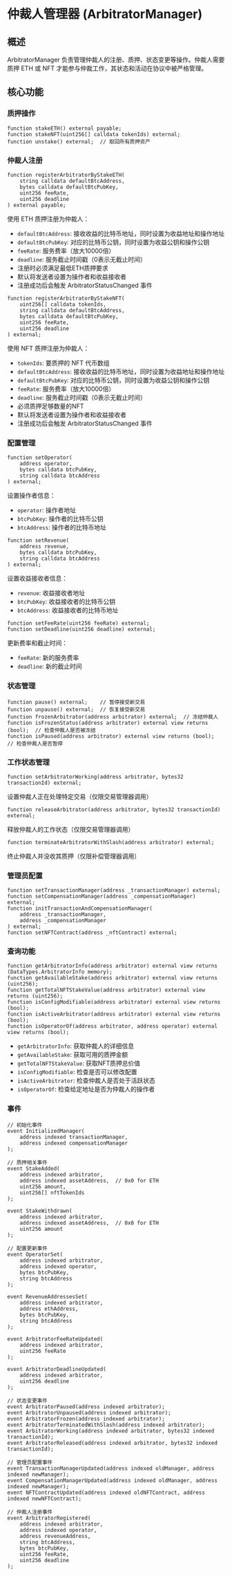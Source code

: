 # 仲裁人管理器 (ArbitratorManager)

## 概述
ArbitratorManager 负责管理仲裁人的注册、质押、状态变更等操作。仲裁人需要质押 ETH 或 NFT 才能参与仲裁工作，其状态和活动在协议中被严格管理。

## 核心功能

### 质押操作

```solidity
function stakeETH() external payable;
function stakeNFT(uint256[] calldata tokenIds) external;
function unstake() external;  // 取回所有质押资产
```

### 仲裁人注册

```solidity
function registerArbitratorByStakeETH(
    string calldata defaultBtcAddress,
    bytes calldata defaultBtcPubKey,
    uint256 feeRate,
    uint256 deadline
) external payable;
```
使用 ETH 质押注册为仲裁人：
- `defaultBtcAddress`: 接收收益的比特币地址，同时设置为收益地址和操作地址
- `defaultBtcPubKey`: 对应的比特币公钥，同时设置为收益公钥和操作公钥
- `feeRate`: 服务费率（放大10000倍）
- `deadline`: 服务截止时间戳（0表示无截止时间）
- 注册时必须满足最低ETH质押要求
- 默认将发送者设置为操作者和收益接收者
- 注册成功后会触发 ArbitratorStatusChanged 事件

```solidity
function registerArbitratorByStakeNFT(
    uint256[] calldata tokenIds,
    string calldata defaultBtcAddress,
    bytes calldata defaultBtcPubKey,
    uint256 feeRate,
    uint256 deadline
) external;
```
使用 NFT 质押注册为仲裁人：
- `tokenIds`: 要质押的 NFT 代币数组
- `defaultBtcAddress`: 接收收益的比特币地址，同时设置为收益地址和操作地址
- `defaultBtcPubKey`: 对应的比特币公钥，同时设置为收益公钥和操作公钥
- `feeRate`: 服务费率（放大10000倍）
- `deadline`: 服务截止时间戳（0表示无截止时间）
- 必须质押足够数量的NFT
- 默认将发送者设置为操作者和收益接收者
- 注册成功后会触发 ArbitratorStatusChanged 事件

### 配置管理

```solidity
function setOperator(
    address operator,
    bytes calldata btcPubKey,
    string calldata btcAddress
) external;
```
设置操作者信息：
- `operator`: 操作者地址
- `btcPubKey`: 操作者的比特币公钥
- `btcAddress`: 操作者的比特币地址

```solidity
function setRevenue(
    address revenue,
    bytes calldata btcPubKey,
    string calldata btcAddress
) external;
```
设置收益接收者信息：
- `revenue`: 收益接收者地址
- `btcPubKey`: 收益接收者的比特币公钥
- `btcAddress`: 收益接收者的比特币地址

```solidity
function setFeeRate(uint256 feeRate) external;
function setDeadline(uint256 deadline) external;
```
更新费率和截止时间：
- `feeRate`: 新的服务费率
- `deadline`: 新的截止时间

### 状态管理

```solidity
function pause() external;    // 暂停接受新交易
function unpause() external;  // 恢复接受新交易
function frozenArbitrator(address arbitrator) external;  // 冻结仲裁人
function isFrozenStatus(address arbitrator) external view returns (bool);  // 检查仲裁人是否被冻结
function isPaused(address arbitrator) external view returns (bool);  // 检查仲裁人是否暂停
```

### 工作状态管理

```solidity
function setArbitratorWorking(address arbitrator, bytes32 transactionId) external;
```
设置仲裁人正在处理特定交易（仅限交易管理器调用）

```solidity
function releaseArbitrator(address arbitrator, bytes32 transactionId) external;
```
释放仲裁人的工作状态（仅限交易管理器调用）

```solidity
function terminateArbitratorWithSlash(address arbitrator) external;
```
终止仲裁人并没收其质押（仅限补偿管理器调用）

### 管理员配置

```solidity
function setTransactionManager(address _transactionManager) external;
function setCompensationManager(address _compensationManager) external;
function initTransactionAndCompensationManager(
    address _transactionManager, 
    address _compensationManager
) external;
function setNFTContract(address _nftContract) external;
```

### 查询功能

```solidity
function getArbitratorInfo(address arbitrator) external view returns (DataTypes.ArbitratorInfo memory);
function getAvailableStake(address arbitrator) external view returns (uint256);
function getTotalNFTStakeValue(address arbitrator) external view returns (uint256);
function isConfigModifiable(address arbitrator) external view returns (bool);
function isActiveArbitrator(address arbitrator) external view returns (bool);
function isOperatorOf(address arbitrator, address operator) external view returns (bool);
```

- `getArbitratorInfo`: 获取仲裁人的详细信息
- `getAvailableStake`: 获取可用的质押金额
- `getTotalNFTStakeValue`: 获取NFT质押总价值
- `isConfigModifiable`: 检查是否可以修改配置
- `isActiveArbitrator`: 检查仲裁人是否处于活跃状态
- `isOperatorOf`: 检查给定地址是否为仲裁人的操作者

### 事件

```solidity
// 初始化事件
event InitializedManager(
    address indexed transactionManager, 
    address indexed compensationManager
);

// 质押相关事件
event StakeAdded(
    address indexed arbitrator, 
    address indexed assetAddress,  // 0x0 for ETH
    uint256 amount,
    uint256[] nftTokenIds
);

event StakeWithdrawn(
    address indexed arbitrator,
    address indexed assetAddress,  // 0x0 for ETH
    uint256 amount
);

// 配置更新事件
event OperatorSet(
    address indexed arbitrator,
    address indexed operator,
    bytes btcPubKey,
    string btcAddress
);

event RevenueAddressesSet(
    address indexed arbitrator,
    address ethAddress,
    bytes btcPubKey,
    string btcAddress
);

event ArbitratorFeeRateUpdated(
    address indexed arbitrator,
    uint256 feeRate
);

event ArbitratorDeadlineUpdated(
    address indexed arbitrator, 
    uint256 deadline
);

// 状态变更事件
event ArbitratorPaused(address indexed arbitrator);
event ArbitratorUnpaused(address indexed arbitrator);
event ArbitratorFrozen(address indexed arbitrator);
event ArbitratorTerminatedWithSlash(address indexed arbitrator);
event ArbitratorWorking(address indexed arbitrator, bytes32 indexed transactionId);
event ArbitratorReleased(address indexed arbitrator, bytes32 indexed transactionId);

// 管理员配置事件
event TransactionManagerUpdated(address indexed oldManager, address indexed newManager);
event CompensationManagerUpdated(address indexed oldManager, address indexed newManager);
event NFTContractUpdated(address indexed oldNFTContract, address indexed newNFTContract);

// 仲裁人注册事件
event ArbitratorRegistered(
    address indexed arbitrator,
    address indexed operator,
    address revenueAddress,
    string btcAddress,
    bytes btcPubKey,
    uint256 feeRate,
    uint256 deadline
);
